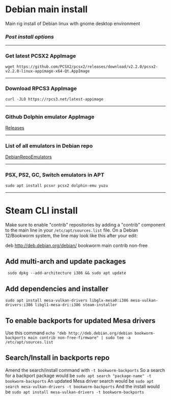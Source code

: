 # Debian main install 
Main rig install of Debian linux with gnome desktop environment
### ***Post install options***

---
### Get latest PCSX2 AppImage
`wget https://github.com/PCSX2/pcsx2/releases/download/v2.2.0/pcsx2-v2.2.0-linux-appimage-x64-Qt.AppImage`

---
### Download RPCS3 AppImage
`curl -JLO https://rpcs3.net/latest-appimage` 

---
### Github Dolphin emulator AppImage
[Releases](https://github.com/pkgforge-dev/Dolphin-emu-AppImage/releases)

---
### List of all emulators in Debian repo

[DebianRepoEmulators](https://blends.debian.org/games/tasks/emulator)

---
### PSX, PS2, GC, Switch emulators in APT
`sudo apt install pcsxr pcsx2 dolphin-emu yuzu`

---
# Steam CLI install
Make sure to enable "contrib" repositories by adding a "contrib" component to the main line in your `/etc/apt/sources.list` file. On a Debian 12/Bookworm system, the line may look like this after your edit:

deb http://deb.debian.org/debian/ bookworm main contrib non-free

## Add multi-arch and update packages 

` sudo dpkg --add-architecture i386 && sudo apt update`

## Add dependencies and installer

`sudo apt install mesa-vulkan-drivers libglx-mesa0:i386 mesa-vulkan-drivers:i386 libgl1-mesa-dri:i386 steam-installer`

## To enable backports for updated Mesa drivers
Use this command 
`echo "deb http://deb.debian.org/debian bookworm-backports main contrib non-free-firmware" | sudo tee -a /etc/apt/sources.list`

## Search/Install in backports repo
Amend the search/install command with `-t bookworm-backports`
So a search for a backport package would be
`sudo apt search "package-name" -t bookworm-backports` 
An updated Mesa driver search would be 
`sudo apt search mesa-vulkan-drivers -t bookworm-backports` 
And the install would be 
`sudo apt install mesa-vulkan-drivers -t bookworm-backports`
